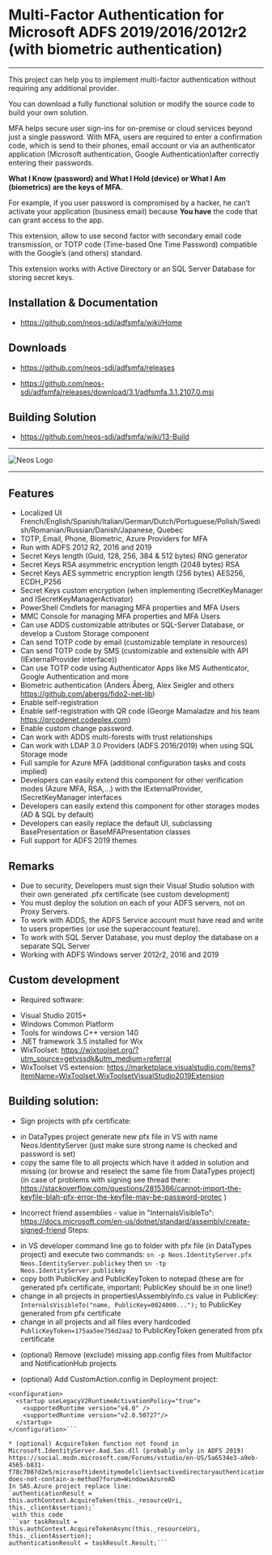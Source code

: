 # Multi-Factor Authentication for Microsoft ADFS 2019/2016/2012r2 (with biometric authentication)
___

This project can help you to implement multi-factor authentication without requiring any additional provider.

You can download a fully functional solution or modify the source code to build your own solution.

MFA helps secure user sign-ins for on-premise or cloud services beyond just a single password. With MFA, users are required to enter a confirmation code, which is send to their phones, email account or via an authenticator application (Microsoft authentication, Google Authentication)after correctly entering their passwords.

**What I Know (password) and What I Hold (device) or What I Am (biometrics) are the keys of MFA.**

For example, if you user password is compromised by a hacker, he can’t activate your application (business email) because **You have** the code that can grant access to the app.

This extension, allow to use second factor with secondary email code transmission, or TOTP code (Time-based One Time Password) compatible with the Google’s (and others) standard. 

This extension works with Active Directory or an SQL Server Database for storing secret keys.

## Installation & Documentation
* <https://github.com/neos-sdi/adfsmfa/wiki/Home>
## Downloads
- <https://github.com/neos-sdi/adfsmfa/releases>

- <https://github.com/neos-sdi/adfsmfa/releases/download/3.1/adfsmfa.3.1.2107.0.msi>

## Building Solution

- <https://github.com/neos-sdi/adfsmfa/wiki/13-Build>

___
![Neos Logo](logo.png)

___
## Features
* Localized UI French/English/Spanish/Italian/German/Dutch/Portuguese/Polish/Swedish/Romanian/Russian/Danish/Japanese, Quebec
* TOTP, Email, Phone, Biometric, Azure Providers for MFA
* Run with ADFS 2012 R2, 2016 and 2019
* Secret Keys length (Guid, 128, 256, 384 & 512 bytes) RNG generator
* Secret Keys RSA asymmetric encryption length (2048 bytes) RSA
* Secret Keys AES symmetric encryption length (256 bytes) AES256, ECDH_P256
* Secret Keys custom encryption (when implementing ISecretKeyManager and ISecretKeyManagerActivator)
* PowerShell Cmdlets for managing MFA properties and MFA Users
* MMC Console for managing MFA properties and MFA Users
* Can use ADDS customizable attributes or SQL-Server Database, or develop a Custom Storage component
* Can send TOTP code by email (customizable template in resources)
* Can send TOTP code by SMS (customizable and extensible with API (IExternalProvider interface))
* Can use TOTP code using Authenticator Apps like MS Authenticator, Google Authentication and more
* Biometric authentication (Anders Åberg, Alex Seigler and others <https://github.com/abergs/fido2-net-lib>)
* Enable self-registration
* Enable self-registration with QR code (George Mamaladze and his team <https://qrcodenet.codeplex.com>)
* Enable custom change password.
* Can work with ADDS multi-forests with trust relationships
* Can work with LDAP 3.0 Providers (ADFS 2016/2019) when using SQL Storage mode
* Full sample for Azure MFA (additional configuration tasks and costs implied)
* Developers can easily extend this component for other verification modes (Azure MFA, RSA,…) with the IExternalProvider, ISecretKeyManager interfaces
* Developers can easily extend this component for other storages modes (AD & SQL by default)
* Developers can easily replace the default UI, subclassing BasePresentation or BaseMFAPresentation classes
* Full support for ADFS 2019 themes

## Remarks
* Due to security, Developers must sign their Visual Studio solution with their own generated .pfx certificate (see custom development)
* You must deploy the solution on each of your ADFS servers, not on Proxy Servers.
* To work with ADDS, the ADFS Service account must have read and write to users properties (or use the superaccount feature).
* To work with SQL Server Database, you must deploy the database on a separate SQL Server
* Working with ADFS Windows server 2012r2, 2016 and 2019

## Custom development
* Required software:
 - Visual Studio 2015+
 - Windows Common Platform 
 - Tools for windows C++ version 140 
 - .NET framework 3.5 installed for Wix
 - WixToolset: https://wixtoolset.org/?utm_source=getvssdk&utm_medium=referral
 - WixToolset VS extension: https://marketplace.visualstudio.com/items?itemName=WixToolset.WixToolsetVisualStudio2019Extension

## Building solution:
* Sign projects with pfx certificate:
- in DataTypes project generate new pfx file in VS with name Neos.IdentityServer (just make sure strong name is checked and password is set)
- copy the same file to all projects which have it added in solution and missing (or browse and reselect the same file from DataTypes project)
(in case of problems with signing see thread there: https://stackoverflow.com/questions/2815366/cannot-import-the-keyfile-blah-pfx-error-the-keyfile-may-be-password-protec )

* Incorrect friend assemblies - value in "InternalsVisibleTo": 
https://docs.microsoft.com/en-us/dotnet/standard/assembly/create-signed-friend
Steps:
- in VS developer command line go to folder with pfx file (in DataTypes project) and execute two commands:
 `sn -p Neos.IdentityServer.pfx Neos.IdentityServer.publickey`
 then
 `sn -tp Neos.IdentityServer.publickey`
- copy both PublicKey and PublicKeyToken to notepad (these are for generated pfx certificate, important: PublicKey should be in one line!)
- change in all projects in properties\AssemblyInfo.cs value in PublicKey:
 `InternalsVisibleTo("name, PublicKey=0024000...");`
 to PublicKey generated from pfx certificate
- change in all projects and all files every hardcoded `PublicKeyToken=175aa5ee756d2aa2` to PublicKeyToken generated from pfx certificate

* (optional) Remove (exclude) missing app.config files from Multifactor and NotificationHub projects

* (optional) Add CustomAction.config in Deployment project:
```<?xml version="1.0" encoding="utf-8" ?>
<configuration>
  <startup useLegacyV2RuntimeActivationPolicy="true">
    <supportedRuntime version="v4.0" />
    <supportedRuntime version="v2.0.50727"/>
  </startup>
</configuration>```

* (optional) AcquireToken function not found in Microsoft.IdentityServer.Aad.Sas.dll (probably only in ADFS 2019)
https://social.msdn.microsoft.com/Forums/vstudio/en-US/5a6534e3-a9eb-4565-b831-f78c7087d2e5/microsoftidentitymodelclientsactivedirectoryauthenticationcontex-does-not-contain-a-method?forum=WindowsAzureAD
In SAS.Azure project replace line: 
`authenticationResult = this.authContext.AcquireToken(this._resourceUri, this._clientAssertion);`
 with this code
```var taskResult = this.authContext.AcquireTokenAsync(this._resourceUri, this._clientAssertion); 
authenticationResult = taskResult.Result;```